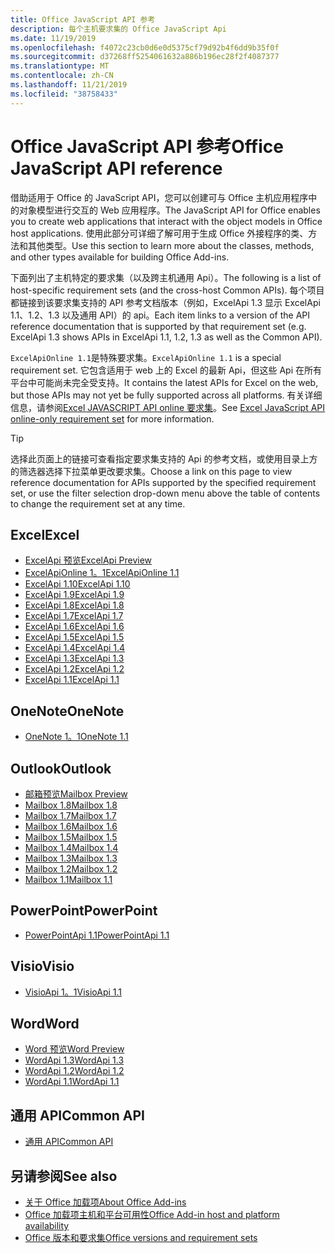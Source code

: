 ```yaml
---
title: Office JavaScript API 参考
description: 每个主机要求集的 Office JavaScript Api
ms.date: 11/19/2019
ms.openlocfilehash: f4072c23cb0d6e0d5375cf79d92b4f6dd9b35f0f
ms.sourcegitcommit: d37268ff5254061632a886b196ec28f2f4087377
ms.translationtype: MT
ms.contentlocale: zh-CN
ms.lasthandoff: 11/21/2019
ms.locfileid: "38758433"
---
```

# <a name="office-javascript-api-reference"></a><span data-ttu-id="011a4-103">Office JavaScript API 参考</span><span class="sxs-lookup"><span data-stu-id="011a4-103">Office JavaScript API reference</span></span>

<span data-ttu-id="011a4-104">借助适用于 Office 的 JavaScript API，您可以创建可与 Office 主机应用程序中的对象模型进行交互的 Web 应用程序。</span><span class="sxs-lookup"><span data-stu-id="011a4-104">The JavaScript API for Office enables you to create web applications that interact with the object models in Office host applications.</span></span> <span data-ttu-id="011a4-105">使用此部分可详细了解可用于生成 Office 外接程序的类、方法和其他类型。</span><span class="sxs-lookup"><span data-stu-id="011a4-105">Use this section to learn more about the classes, methods, and other types available for building Office Add-ins.</span></span>

<span data-ttu-id="011a4-106">下面列出了主机特定的要求集（以及跨主机通用 Api）。</span><span class="sxs-lookup"><span data-stu-id="011a4-106">The following is a list of host-specific requirement sets (and the cross-host Common APIs).</span></span> <span data-ttu-id="011a4-107">每个项目都链接到该要求集支持的 API 参考文档版本（例如，ExcelApi 1.3 显示 ExcelApi 1.1、1.2、1.3 以及通用 API）的 api。</span><span class="sxs-lookup"><span data-stu-id="011a4-107">Each item links to a version of the API reference documentation that is supported by that requirement set (e.g. ExcelApi 1.3 shows APIs in ExcelApi 1.1, 1.2, 1.3 as well as the Common API).</span></span>

<span data-ttu-id="011a4-108">`ExcelApiOnline 1.1`是特殊要求集。</span><span class="sxs-lookup"><span data-stu-id="011a4-108">`ExcelApiOnline 1.1` is a special requirement set.</span></span> <span data-ttu-id="011a4-109">它包含适用于 web 上的 Excel 的最新 Api，但这些 Api 在所有平台中可能尚未完全受支持。</span><span class="sxs-lookup"><span data-stu-id="011a4-109">It contains the latest APIs for Excel on the web, but those APIs may not yet be fully supported across all platforms.</span></span> <span data-ttu-id="011a4-110">有关详细信息，请参阅[Excel JAVASCRIPT API online 要求集](/office/dev/add-ins/reference/requirement-sets/excel-api-online-requirement-set)。</span><span class="sxs-lookup"><span data-stu-id="011a4-110">See [Excel JavaScript API online-only requirement set](/office/dev/add-ins/reference/requirement-sets/excel-api-online-requirement-set) for more information.</span></span>

> [!TIP]
> <span data-ttu-id="011a4-111">选择此页面上的链接可查看指定要求集支持的 Api 的参考文档，或使用目录上方的筛选器选择下拉菜单更改要求集。</span><span class="sxs-lookup"><span data-stu-id="011a4-111">Choose a link on this page to view reference documentation for APIs supported by the specified requirement set, or use the filter selection drop-down menu above the table of contents to change the requirement set at any time.</span></span>

## <a name="excel"></a><span data-ttu-id="011a4-112">Excel</span><span class="sxs-lookup"><span data-stu-id="011a4-112">Excel</span></span>

- [<span data-ttu-id="011a4-113">ExcelApi 预览</span><span class="sxs-lookup"><span data-stu-id="011a4-113">ExcelApi Preview</span></span>](/javascript/api/excel?view=excel-js-preview)
- [<span data-ttu-id="011a4-114">ExcelApiOnline 1。1</span><span class="sxs-lookup"><span data-stu-id="011a4-114">ExcelApiOnline 1.1</span></span>](/javascript/api/excel?view=excel-js-online)
- [<span data-ttu-id="011a4-115">ExcelApi 1.10</span><span class="sxs-lookup"><span data-stu-id="011a4-115">ExcelApi 1.10</span></span>](/javascript/api/excel?view=excel-js-1.10)
- [<span data-ttu-id="011a4-116">ExcelApi 1.9</span><span class="sxs-lookup"><span data-stu-id="011a4-116">ExcelApi 1.9</span></span>](/javascript/api/excel?view=excel-js-1.9)
- [<span data-ttu-id="011a4-117">ExcelApi 1.8</span><span class="sxs-lookup"><span data-stu-id="011a4-117">ExcelApi 1.8</span></span>](/javascript/api/excel?view=excel-js-1.8)
- [<span data-ttu-id="011a4-118">ExcelApi 1.7</span><span class="sxs-lookup"><span data-stu-id="011a4-118">ExcelApi 1.7</span></span>](/javascript/api/excel?view=excel-js-1.7)
- [<span data-ttu-id="011a4-119">ExcelApi 1.6</span><span class="sxs-lookup"><span data-stu-id="011a4-119">ExcelApi 1.6</span></span>](/javascript/api/excel?view=excel-js-1.6)
- [<span data-ttu-id="011a4-120">ExcelApi 1.5</span><span class="sxs-lookup"><span data-stu-id="011a4-120">ExcelApi 1.5</span></span>](/javascript/api/excel?view=excel-js-1.5)
- [<span data-ttu-id="011a4-121">ExcelApi 1.4</span><span class="sxs-lookup"><span data-stu-id="011a4-121">ExcelApi 1.4</span></span>](/javascript/api/excel?view=excel-js-1.4)
- [<span data-ttu-id="011a4-122">ExcelApi 1.3</span><span class="sxs-lookup"><span data-stu-id="011a4-122">ExcelApi 1.3</span></span>](/javascript/api/excel?view=excel-js-1.3)
- [<span data-ttu-id="011a4-123">ExcelApi 1.2</span><span class="sxs-lookup"><span data-stu-id="011a4-123">ExcelApi 1.2</span></span>](/javascript/api/excel?view=excel-js-1.2)
- [<span data-ttu-id="011a4-124">ExcelApi 1.1</span><span class="sxs-lookup"><span data-stu-id="011a4-124">ExcelApi 1.1</span></span>](/javascript/api/excel?view=excel-js-1.1)

## <a name="onenote"></a><span data-ttu-id="011a4-125">OneNote</span><span class="sxs-lookup"><span data-stu-id="011a4-125">OneNote</span></span>

- [<span data-ttu-id="011a4-126">OneNote 1。1</span><span class="sxs-lookup"><span data-stu-id="011a4-126">OneNote 1.1</span></span>](/javascript/api/onenote?view=onenote-js-1.1)

## <a name="outlook"></a><span data-ttu-id="011a4-127">Outlook</span><span class="sxs-lookup"><span data-stu-id="011a4-127">Outlook</span></span>

- [<span data-ttu-id="011a4-128">邮箱预览</span><span class="sxs-lookup"><span data-stu-id="011a4-128">Mailbox Preview</span></span>](/javascript/api/outlook?view=outlook-js-preview)
- [<span data-ttu-id="011a4-129">Mailbox 1.8</span><span class="sxs-lookup"><span data-stu-id="011a4-129">Mailbox 1.8</span></span>](/javascript/api/outlook?view=outlook-js-1.8)
- [<span data-ttu-id="011a4-130">Mailbox 1.7</span><span class="sxs-lookup"><span data-stu-id="011a4-130">Mailbox 1.7</span></span>](/javascript/api/outlook?view=outlook-js-1.7)
- [<span data-ttu-id="011a4-131">Mailbox 1.6</span><span class="sxs-lookup"><span data-stu-id="011a4-131">Mailbox 1.6</span></span>](/javascript/api/outlook?view=outlook-js-1.6)
- [<span data-ttu-id="011a4-132">Mailbox 1.5</span><span class="sxs-lookup"><span data-stu-id="011a4-132">Mailbox 1.5</span></span>](/javascript/api/outlook?view=outlook-js-1.5)
- [<span data-ttu-id="011a4-133">Mailbox 1.4</span><span class="sxs-lookup"><span data-stu-id="011a4-133">Mailbox 1.4</span></span>](/javascript/api/outlook?view=outlook-js-1.4)
- [<span data-ttu-id="011a4-134">Mailbox 1.3</span><span class="sxs-lookup"><span data-stu-id="011a4-134">Mailbox 1.3</span></span>](/javascript/api/outlook?view=outlook-js-1.3)
- [<span data-ttu-id="011a4-135">Mailbox 1.2</span><span class="sxs-lookup"><span data-stu-id="011a4-135">Mailbox 1.2</span></span>](/javascript/api/outlook?view=outlook-js-1.2)
- [<span data-ttu-id="011a4-136">Mailbox 1.1</span><span class="sxs-lookup"><span data-stu-id="011a4-136">Mailbox 1.1</span></span>](/javascript/api/outlook?view=outlook-js-1.1)

## <a name="powerpoint"></a><span data-ttu-id="011a4-137">PowerPoint</span><span class="sxs-lookup"><span data-stu-id="011a4-137">PowerPoint</span></span>

- [<span data-ttu-id="011a4-138">PowerPointApi 1.1</span><span class="sxs-lookup"><span data-stu-id="011a4-138">PowerPointApi 1.1</span></span>](/javascript/api/powerpoint?view=powerpoint-js-1.1)

## <a name="visio"></a><span data-ttu-id="011a4-139">Visio</span><span class="sxs-lookup"><span data-stu-id="011a4-139">Visio</span></span>

- [<span data-ttu-id="011a4-140">VisioApi 1。1</span><span class="sxs-lookup"><span data-stu-id="011a4-140">VisioApi 1.1</span></span>](/javascript/api/visio?view=visio-js-1.1)

## <a name="word"></a><span data-ttu-id="011a4-141">Word</span><span class="sxs-lookup"><span data-stu-id="011a4-141">Word</span></span>

- [<span data-ttu-id="011a4-142">Word 预览</span><span class="sxs-lookup"><span data-stu-id="011a4-142">Word Preview</span></span>](/javascript/api/word?view=word-js-preview)
- [<span data-ttu-id="011a4-143">WordApi 1.3</span><span class="sxs-lookup"><span data-stu-id="011a4-143">WordApi 1.3</span></span>](/javascript/api/word?view=word-js-1.3)
- [<span data-ttu-id="011a4-144">WordApi 1.2</span><span class="sxs-lookup"><span data-stu-id="011a4-144">WordApi 1.2</span></span>](/javascript/api/word?view=word-js-1.2)
- [<span data-ttu-id="011a4-145">WordApi 1.1</span><span class="sxs-lookup"><span data-stu-id="011a4-145">WordApi 1.1</span></span>](/javascript/api/word?view=word-js-1.1)

## <a name="common-api"></a><span data-ttu-id="011a4-146">通用 API</span><span class="sxs-lookup"><span data-stu-id="011a4-146">Common API</span></span>

- [<span data-ttu-id="011a4-147">通用 API</span><span class="sxs-lookup"><span data-stu-id="011a4-147">Common API</span></span>](/javascript/api/office?view=common-js)

## <a name="see-also"></a><span data-ttu-id="011a4-148">另请参阅</span><span class="sxs-lookup"><span data-stu-id="011a4-148">See also</span></span>

- [<span data-ttu-id="011a4-149">关于 Office 加载项</span><span class="sxs-lookup"><span data-stu-id="011a4-149">About Office Add-ins</span></span>](/office/dev/add-ins/overview)
- [<span data-ttu-id="011a4-150">Office 加载项主机和平台可用性</span><span class="sxs-lookup"><span data-stu-id="011a4-150">Office Add-in host and platform availability</span></span>](/office/dev/add-ins/overview/office-add-in-availability)
- [<span data-ttu-id="011a4-151">Office 版本和要求集</span><span class="sxs-lookup"><span data-stu-id="011a4-151">Office versions and requirement sets</span></span>](/office/dev/add-ins/develop/office-versions-and-requirement-sets)
